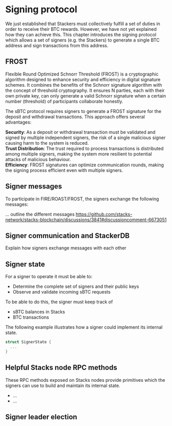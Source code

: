 # Signing protocol
We just established that Stackers must collectively fulfill a set of duties in order to receive their BTC rewards.
However, we have not yet explained how they can achieve this.
This chapter introduces the signing protocol which allows a set of signers (e.g. the Stackers) to generate a single BTC address and sign transactions from this address.

## FROST
Flexible Round Optimized Schnorr Threshold (FROST) is a cryptographic algorithm designed to enhance security and efficiency in digital signature schemes. It combines the benefits of the Schnorr signature algorithm with the concept of threshold cryptography. It ensures N parties, each with their own private key, can only generate a valid Schnorr signature when a certain number (threshold) of participants collaborate honestly.  

The sBTC protocol requires signers to generate a FROST signature for the deposit and withdrawal transactions. This approach offers several advantages:

**Security**: As a deposit or withdrawal transaction must be validated and signed by multiple independent signers, the risk of a single malicious signer causing harm to the system is reduced.  
**Trust Distribution**: The trust required to process transactions is distributed among multiple signers, making the system more resilient to potential attacks of malicious behaviour.  
**Efficiency**: FROST signatures can optimize communication rounds, making the signing process efficient even with multiple signers.

## Signer messages
To participate in FIRE/ROAST/FROST, the signers exchange the following messages:

... outline the different messages https://github.com/stacks-network/stacks-blockchain/discussions/3841#discussioncomment-6673051

## Signer communication and StackerDB
Explain how signers exchange messages with each other

## Signer state
For a signer to operate it must be able to:

- Determine the complete set of signers and their public keys
- Observe and validate incoming sBTC requests

To be able to do this, the signer must keep track of

- sBTC balances in Stacks
- BTC transactions

The following example illustrates how a signer could implement its internal state.

```rust
struct SignerState {
  ...
}
```

## Helpful Stacks node RPC methods
These RPC methods exposed on Stacks nodes provide primitives which the signers can use to build and maintain its internal state.

* ...
* ...

## Signer leader election

